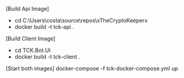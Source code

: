[Build Api Image]
- cd C:\Users\costa\source\repos\xTheCryptoKeeperx
- docker build -t tck-api .

[Build Client Image]
- cd TCK.Bot.UI
- docker build -t tck-client .

[Start both images]
docker-compose -f tck-docker-compose.yml up